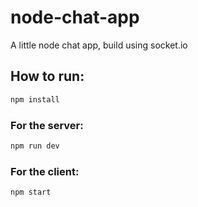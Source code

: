 # node-chat-app
A little node chat app, build using socket.io

## How to run:

```bash
npm install 
```

### For the server:
```bash
npm run dev
```

### For the client:
```bash
npm start
```
